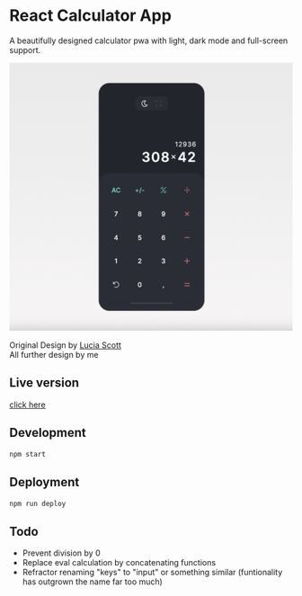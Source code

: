 # React Calculator App

A beautifully designed calculator pwa with light, dark mode and full-screen support.

![Two beautiful calculators](./public/img/screenshot.png "Calculator Design")

Original Design by [Lucia Scott](https://dribbble.com/luciascott) <br>
All further design by me

## Live version

[click here](https://marvinscheffold.github.io/react-calculator/)

## Development

```
npm start
```

## Deployment

```
npm run deploy
```

## Todo 

- Prevent division by 0 
- Replace eval calculation by concatenating functions 
- Refractor renaming "keys" to "input" or something similar (funtionality has outgrown the name far too much)










